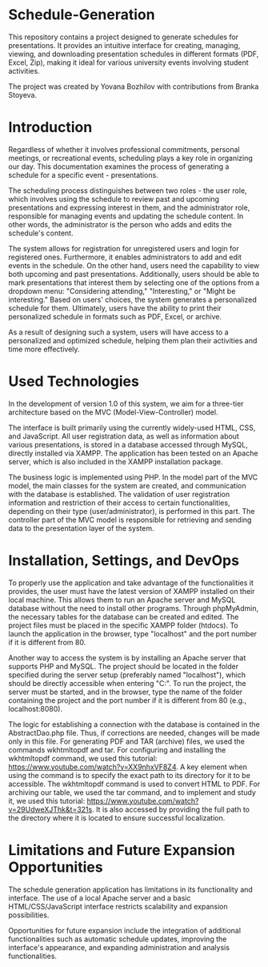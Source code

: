 # Schedule-Generation
This repository contains a project designed to generate schedules for presentations. It provides an intuitive interface for creating, managing, viewing, and downloading presentation schedules in different formats (PDF, Excel, Zip), making it ideal for various university events involving student activities.

The project was created by Yovana Bozhilov with contributions from Branka Stoyeva.

# Introduction
Regardless of whether it involves professional commitments, personal meetings, or recreational events, scheduling plays a key role in organizing our day. This documentation examines the process of generating a schedule for a specific event - presentations.

The scheduling process distinguishes between two roles - the user role, which involves using the schedule to review past and upcoming presentations and expressing interest in them, and the administrator role, responsible for managing events and updating the schedule content. In other words, the administrator is the person who adds and edits the schedule's content.

The system allows for registration for unregistered users and login for registered ones. Furthermore, it enables administrators to add and edit events in the schedule. On the other hand, users need the capability to view both upcoming and past presentations. Additionally, users should be able to mark presentations that interest them by selecting one of the options from a dropdown menu: "Considering attending," "Interesting," or "Might be interesting." Based on users' choices, the system generates a personalized schedule for them. Ultimately, users have the ability to print their personalized schedule in formats such as PDF, Excel, or archive.

As a result of designing such a system, users will have access to a personalized and optimized schedule, helping them plan their activities and time more effectively.

# Used Technologies
In the development of version 1.0 of this system, we aim for a three-tier architecture based on the MVC (Model-View-Controller) model.

The interface is built primarily using the currently widely-used HTML, CSS, and JavaScript. All user registration data, as well as information about various presentations, is stored in a database accessed through MySQL, directly installed via XAMPP. The application has been tested on an Apache server, which is also included in the XAMPP installation package.

The business logic is implemented using PHP. In the model part of the MVC model, the main classes for the system are created, and communication with the database is established. The validation of user registration information and restriction of their access to certain functionalities, depending on their type (user/administrator), is performed in this part. The controller part of the MVC model is responsible for retrieving and sending data to the presentation layer of the system.

# Installation, Settings, and DevOps
To properly use the application and take advantage of the functionalities it provides, the user must have the latest version of XAMPP installed on their local machine. This allows them to run an Apache server and MySQL database without the need to install other programs. Through phpMyAdmin, the necessary tables for the database can be created and edited. The project files must be placed in the specific XAMPP folder (htdocs). To launch the application in the browser, type "localhost" and the port number if it is different from 80.

Another way to access the system is by installing an Apache server that supports PHP and MySQL. The project should be located in the folder specified during the server setup (preferably named "localhost"), which should be directly accessible when entering "C:". To run the project, the server must be started, and in the browser, type the name of the folder containing the project and the port number if it is different from 80 (e.g., localhost:8080).

The logic for establishing a connection with the database is contained in the AbstractDao.php file. Thus, if corrections are needed, changes will be made only in this file. For generating PDF and TAR (archive) files, we used the commands wkhtmltopdf and tar. For configuring and installing the wkhtmltopdf command, we used this tutorial: https://www.youtube.com/watch?v=XX9nhxVF8Z4. A key element when using the command is to specify the exact path to its directory for it to be accessible. The wkhtmltopdf command is used to convert HTML to PDF. For archiving our table, we used the tar command, and to implement and study it, we used this tutorial: https://www.youtube.com/watch?v=29UdweXJThk&t=321s. It is also accessed by providing the full path to the directory where it is located to ensure successful localization.

# Limitations and Future Expansion Opportunities
The schedule generation application has limitations in its functionality and interface. The use of a local Apache server and a basic HTML/CSS/JavaScript interface restricts scalability and expansion possibilities.

Opportunities for future expansion include the integration of additional functionalities such as automatic schedule updates, improving the interface's appearance, and expanding administration and analysis functionalities.

